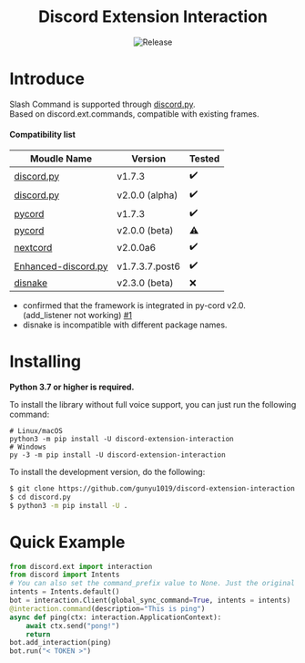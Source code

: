 <h1 align="center">Discord Extension Interaction</h1>
<p align="center">
    <img src="https://img.shields.io/badge/release_version-0.5.2%20beta-0080aa?style=flat" alt="Release" >
</p>

# Introduce
Slash Command is supported through [discord.py](https://github.com/Rapptz/discord.py). <br/>
Based on discord.ext.commands, compatible with existing frames.


#### Compatibility list
<table>
    <thead>
        <tr>
            <th>Moudle Name</th>
            <th>Version</th>
            <th>Tested</th>
        </tr>
    </thead>
    <tbody>
        <tr>
            <td><a href="https://github.com/Rapptz/discord.py">discord.py</a></td>
            <td>v1.7.3</td>
            <td>✔️</td>
        </tr>
        <tr>
            <td><a href="https://github.com/Rapptz/discord.py">discord.py</a></td>
            <td>v2.0.0 (alpha)</td>
            <td>✔️</td>
        </tr>
        <tr>
            <td><a href="https://github.com/Pycord-Development/pycord">pycord</a></td>
            <td>v1.7.3</td>
            <td>✔️</td>
        </tr>
        <tr>
            <td><a href="https://github.com/Pycord-Development/pycord">pycord</a></td>
            <td>v2.0.0 (beta)</td>
            <td>⚠️</td>
        </tr>
        <tr>
            <td><a href="https://github.com/nextcord/nextcord">nextcord</a></td>
            <td>v2.0.0a6</td>
            <td>✔️</td>
        </tr>
        <tr>
            <td><a href="https://github.com/iDevision/enhanced-discord.py">Enhanced-discord.py</a></td>
            <td>v1.7.3.7.post6</td>
            <td>✔️</td>
        </tr>
        <tr>
            <td><a href="https://github.com/DisnakeDev/disnake">disnake</a></td>
            <td>v2.3.0 (beta)</td>
            <td>❌️</td>
        </tr>
    </tbody>
</table>

* confirmed that the framework is integrated in py-cord v2.0. (add_listener not working) [#1](https://github.com/gunyu1019/discord-extension-interaction/issues/1)
* disnake is incompatible with different package names.

# Installing
**Python 3.7 or higher is required.**<br/>

To install the library without full voice support, you can just run the following command:
```commandline
# Linux/macOS
python3 -m pip install -U discord-extension-interaction
# Windows
py -3 -m pip install -U discord-extension-interaction
```

To install the development version, do the following:
```bash
$ git clone https://github.com/gunyu1019/discord-extension-interaction
$ cd discord.py
$ python3 -m pip install -U .
```

# Quick Example
```python
from discord.ext import interaction
from discord import Intents
# You can also set the command_prefix value to None. Just the original framework will not work.
intents = Intents.default()
bot = interaction.Client(global_sync_command=True, intents = intents)
@interaction.command(description="This is ping")
async def ping(ctx: interaction.ApplicationContext):
    await ctx.send("pong!")
    return
bot.add_interaction(ping)
bot.run("< TOKEN >")
```